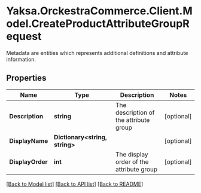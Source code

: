 # Yaksa.OrckestraCommerce.Client.Model.CreateProductAttributeGroupRequest
Metadata are entities which represents additional definitions and attribute information.

## Properties

Name | Type | Description | Notes
------------ | ------------- | ------------- | -------------
**Description** | **string** | The description of the attribute group | [optional] 
**DisplayName** | **Dictionary&lt;string, string&gt;** |  | [optional] 
**DisplayOrder** | **int** | The display order of the attribute group | [optional] 

[[Back to Model list]](../README.md#documentation-for-models) [[Back to API list]](../README.md#documentation-for-api-endpoints) [[Back to README]](../README.md)

